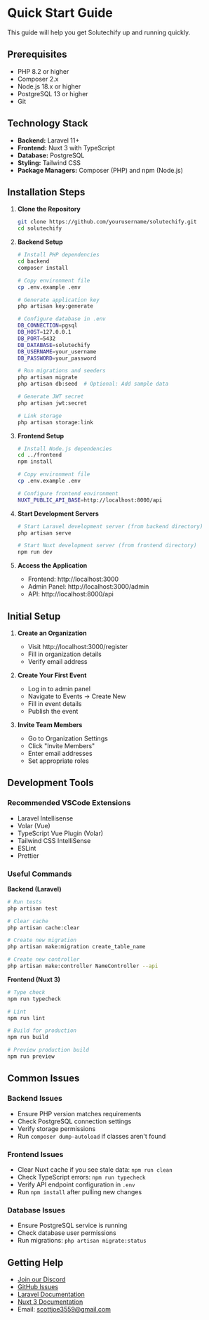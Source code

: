 # Quick Start Guide

This guide will help you get Solutechify up and running quickly.

## Prerequisites

- PHP 8.2 or higher
- Composer 2.x
- Node.js 18.x or higher
- PostgreSQL 13 or higher
- Git

## Technology Stack

- **Backend:** Laravel 11+
- **Frontend:** Nuxt 3 with TypeScript
- **Database:** PostgreSQL
- **Styling:** Tailwind CSS
- **Package Managers:** Composer (PHP) and npm (Node.js)

## Installation Steps

1. **Clone the Repository**
   ```bash
   git clone https://github.com/yourusername/solutechify.git
   cd solutechify
   ```

2. **Backend Setup**
   ```bash
   # Install PHP dependencies
   cd backend
   composer install

   # Copy environment file
   cp .env.example .env

   # Generate application key
   php artisan key:generate

   # Configure database in .env
   DB_CONNECTION=pgsql
   DB_HOST=127.0.0.1
   DB_PORT=5432
   DB_DATABASE=solutechify
   DB_USERNAME=your_username
   DB_PASSWORD=your_password

   # Run migrations and seeders
   php artisan migrate
   php artisan db:seed  # Optional: Add sample data

   # Generate JWT secret
   php artisan jwt:secret

   # Link storage
   php artisan storage:link
   ```

3. **Frontend Setup**
   ```bash
   # Install Node.js dependencies
   cd ../frontend
   npm install

   # Copy environment file
   cp .env.example .env

   # Configure frontend environment
   NUXT_PUBLIC_API_BASE=http://localhost:8000/api
   ```

4. **Start Development Servers**
   ```bash
   # Start Laravel development server (from backend directory)
   php artisan serve

   # Start Nuxt development server (from frontend directory)
   npm run dev
   ```

5. **Access the Application**
   - Frontend: http://localhost:3000
   - Admin Panel: http://localhost:3000/admin
   - API: http://localhost:8000/api

## Initial Setup

1. **Create an Organization**
   - Visit http://localhost:3000/register
   - Fill in organization details
   - Verify email address

2. **Create Your First Event**
   - Log in to admin panel
   - Navigate to Events → Create New
   - Fill in event details
   - Publish the event

3. **Invite Team Members**
   - Go to Organization Settings
   - Click "Invite Members"
   - Enter email addresses
   - Set appropriate roles

## Development Tools

### Recommended VSCode Extensions
- Laravel Intellisense
- Volar (Vue)
- TypeScript Vue Plugin (Volar)
- Tailwind CSS IntelliSense
- ESLint
- Prettier

### Useful Commands

**Backend (Laravel)**
```bash
# Run tests
php artisan test

# Clear cache
php artisan cache:clear

# Create new migration
php artisan make:migration create_table_name

# Create new controller
php artisan make:controller NameController --api
```

**Frontend (Nuxt 3)**
```bash
# Type check
npm run typecheck

# Lint
npm run lint

# Build for production
npm run build

# Preview production build
npm run preview
```

## Common Issues

### Backend Issues
- Ensure PHP version matches requirements
- Check PostgreSQL connection settings
- Verify storage permissions
- Run `composer dump-autoload` if classes aren't found

### Frontend Issues
- Clear Nuxt cache if you see stale data: `npm run clean`
- Check TypeScript errors: `npm run typecheck`
- Verify API endpoint configuration in `.env`
- Run `npm install` after pulling new changes

### Database Issues
- Ensure PostgreSQL service is running
- Check database user permissions
- Run migrations: `php artisan migrate:status`

## Getting Help

- [Join our Discord](https://discord.gg/solutechify)
- [GitHub Issues](https://github.com/yourusername/solutechify/issues)
- [Laravel Documentation](https://laravel.com/docs/11.x)
- [Nuxt 3 Documentation](https://nuxt.com/docs)
- Email: scottjoe3559@gmail.com 